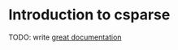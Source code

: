 # Introduction to csparse

TODO: write [great documentation](http://jacobian.org/writing/what-to-write/)
